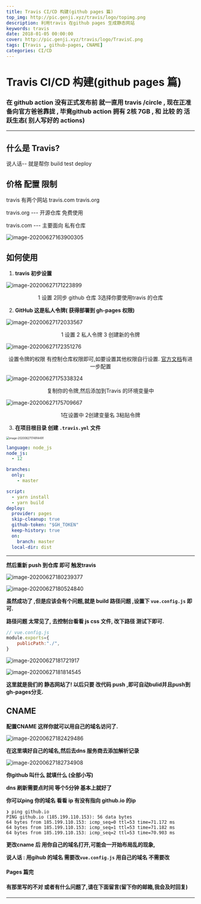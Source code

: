 ```yaml
---
title: Travis CI/CD 构建(github pages 篇)
top_img: http://pic.genji.xyz/travis/logo/topimg.png
description: 利用travis 在github pages 生成静态网站
keywords: travis
date: 2018-01-05 00:00:00
cover: http://pic.genji.xyz/travis/logo/TravisC.png
tags: [Travis , github-pages, CNAME]
categories: CI/CD
---
```



# Travis CI/CD 构建(github pages 篇)



### 		在 github  action  没有正式发布前 就一直用  travis /circle   , 现在正准备向官方爸爸靠拢 , 毕竟github action  拥有  2核 7GB  , 和 比较 的 活跃生态( 别人写好的 actions)

-----



## 什么是 Travis?

说人话-- 就是帮你 build  test  deploy



## 价格 配置 限制 

travis 有两个网站 travis.com travis.org    

travis.org  --- 开源仓库 免费使用

travis.com --- 主要面向 私有仓库  



![image-20200627163900305](http://pic.genji.xyz/test/image-20200627163900305.png)

## 如何使用

1.  **travis 初步设置**

![image-20200627171223899](http://pic.genji.xyz/test/image-20200627171223899.png)

<center>1 设置 	2同步 github 仓库 	3选择你要使用travis 的仓库</center>

2.   **GitHub 这是私人令牌( 获得部署到 gh-pages 权限)**

![image-20200627172033567](http://pic.genji.xyz/test/image-20200627172033567.png)

<center>1	设置 2 	私人令牌 3 创建新的令牌</center>



![image-20200627172351276](http://pic.genji.xyz/test/image-20200627172351276.png)

<center>设置令牌的权限 有控制仓库权限即可,如要设置其他权限自行设置. <a traget="_blank" href="https://docs.travis-ci.com/user/deployment/pages/#further-configuration">官方文档</a>有进一步配置 </center>

![image-20200627175338324](http://pic.genji.xyz/test/image-20200627175338324.png)

<center>复制你的令牌,然后添加到Travis 的环境变量中</center>

![image-20200627175709667](http://pic.genji.xyz/test/image-20200627175709667.png)

<center>1在设置中	2创建变量名	3粘贴令牌</center>		

3.  **在项目根目录 创建  `.travis.yml`  文件**

<img src="http://pic.genji.xyz/test/image-20200627174914491.png" alt="image-20200627174914491" style="zoom: 50%;" />

   ```yml
   language: node_js
   node_js:
     - 12
   
   branches:
     only:
       - master
   
   script:
     - yarn install  
     - yarn build
   deploy:
     provider: pages
     skip-cleanup: true
     github-token: "$GH_TOKEN"
     keep-history: true
     on:
       branch: master
     local-dir: dist
   ```

****

   **然后重新 push  到仓库 即可 触发travis** 

![image-20200627180239377](http://pic.genji.xyz/test/image-20200627180239377.png)



![image-20200627180524840](http://pic.genji.xyz/test/image-20200627180524840.png)



**虽然成功了 ,但是应该会有个问题,就是 build 路径问题  ,设置下 `vue.config.js` 即可.**

**路径问题 太常见了, 去控制台看看 js css 文件, 改下路径 测试下即可.**

```js
// vue.config.js
module.exports={
	publicPath:"./",
}

```

![image-20200627181721917](http://pic.genji.xyz/test/image-20200627181721917.png)



![image-20200627181814545](http://pic.genji.xyz/test/image-20200627181814545.png)

**这里就是我们的 静态网站了!  以后只要 改代码 push  ,即可自动bulid并且push到gh-pages分支.**



## **CNAME**

**配置CNAME  这样你就可以用自己的域名访问了.**

![image-20200627182429486](http://pic.genji.xyz/test/image-20200627182429486.png)

**在这里填好自己的域名,然后去dns 服务商去添加解析记录**

![image-20200627182734908](http://pic.genji.xyz/test/image-20200627182734908.png)

**<user>  你github  叫什么 就填什么 (全部小写)**

**dns  刷新需要点时间  等个5分钟 基本上就好了** 

**你可以ping  你的域名   看看 ip  有没有指向 github.io 的ip**

```ssh
❯ ping github.io
PING github.io (185.199.110.153): 56 data bytes
64 bytes from 185.199.110.153: icmp_seq=0 ttl=53 time=71.172 ms
64 bytes from 185.199.110.153: icmp_seq=1 ttl=53 time=71.182 ms
64 bytes from 185.199.110.153: icmp_seq=2 ttl=53 time=70.903 ms

```

**更改cname 后 用你自己的域名打开,可能会一开始布局乱的现象,**

**说人话 : 用gihub 的域名  需要改`vue.config.js` 用自己的域名 不需要改**







#### Pages 篇完 

#### 有那里写的不对 或者有什么问题了,请在下面留言(留下你的邮箱,我会及时回复)

-----



